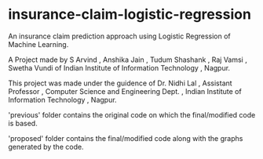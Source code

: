 # insurance-claim-logistic-regression
An insurance claim prediction approach using Logistic Regression of Machine Learning.

A Project made by S Arvind , Anshika Jain , Tudum Shashank , Raj Vamsi , Swetha Vundi of Indian Institute of Information Technology , Nagpur.

This project was made under the guidence of Dr. Nidhi Lal , Assistant Professor , Computer Science and Engineering Dept. , Indian Institute of Information Technology , Nagpur.

'previous' folder contains the original code on which the final/modified code is based.

'proposed' folder contains the final/modified code along with the graphs generated by the code.
